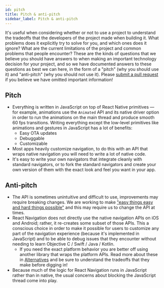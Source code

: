```yaml
---
id: pitch
title: Pitch & anti-pitch
sidebar_label: Pitch & anti-pitch
---
```


It's useful when considering whether or not to use a project to understand the tradeoffs that the developers of the project made when building it. What problems does it explicitly try to solve for you, and which ones does it ignore? What are the current limitations of the project and common problems that people encounter? These are the kinds of questions that we believe you should have answers to when making an important technology decision for your project, and so we have documented answers to these questions as best we can here, in the form of a "pitch" (why you should use it) and "anti-pitch" (why you should not use it). Please [submit a pull request](https://github.com/react-navigation/website) if you believe we have omitted important information!

## Pitch

- Everything is written in JavaScript on top of React Native primitives &mdash; for example, animations use the `Animated` API and its native driver option in order to run the animations on the main thread and produce smooth 60 fps transitions. Writing everything except the low-level primitives like animations and gestures in JavaScript has a lot of benefits:
  - Easy OTA updates
  - Debuggable
  - Customizable
- Most apps heavily customize navigation, to do this with an API that wraps native navigation you will need to write a lot of native code.
- It's easy to write your own navigators that integrate cleanly with standard navigators, or to fork the standard navigators and create your own version of them with the exact look and feel you want in your app.

## Anti-pitch

- The API is sometimes unintuitive and difficult to use, improvements may require breaking changes. We are working to make ["easy things easy and hard things possible"](https://www.quora.com/What-is-the-origin-of-the-phrase-make-the-easy-things-easy-and-the-hard-things-possible) and this may require us to change the API at times.
- React Navigation does not directly use the native navigation APIs on iOS and Android; rather, it re-creates some subset of those APIs. This a conscious choice in order to make it possible for users to customize any part of the navigation experience (because it's implemented in JavaScript) and to be able to debug issues that they encounter without needing to learn Objective C / Swift / Java / Kotlin.
  - If you need the exact platform behavior you are better off using another library that wraps the platform APIs. Read more about these in [Alternatives](alternatives.html) and be sure to understand the tradeoffs that they make before digging in!
- Because much of the logic for React Navigation runs in JavaScript rather than in native, the usual concerns about blocking the JavaScript thread come into play.